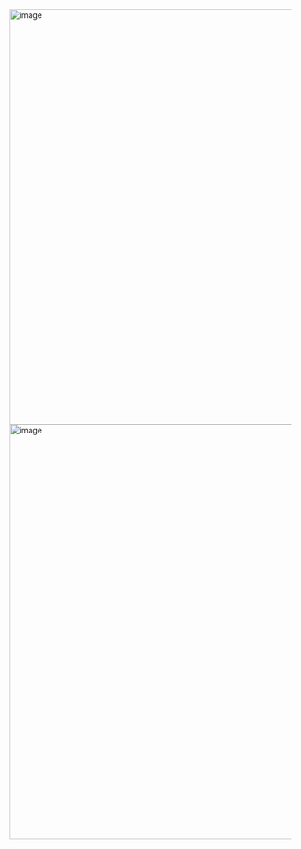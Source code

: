 <img width="740" alt="image" src="https://user-images.githubusercontent.com/57039610/153757625-12dd0451-5d64-4188-8d14-24e38a1558c6.png">
<img width="740" alt="image" src="https://user-images.githubusercontent.com/57039610/153758707-1d903f56-782f-476a-ac52-0a0fd436d41f.png">

